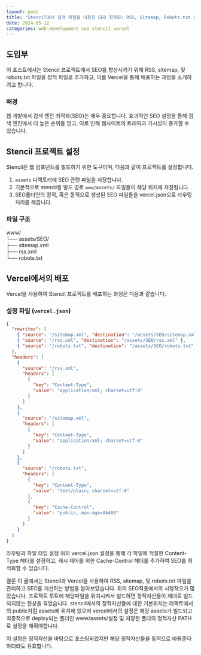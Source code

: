 ```yaml
---
layout: post
title: "Stencil에서 정적 파일을 이용한 SEO 최적화: RSS, Sitemap, Robots.txt 설정하기"
date: 2024-05-12
categories: web-development seo stencil vercel
---
```


## 도입부

이 포스트에서는 Stencil 프로젝트에서 SEO를 향상시키기 위해 RSS, sitemap, 및 robots.txt 파일을 정적 파일로 추가하고, 이를 Vercel을 통해 배포하는 과정을 소개하려고 합니다.

### 배경

웹 개발에서 검색 엔진 최적화(SEO)는 매우 중요합니다. 효과적인 SEO 설정을 통해 검색 엔진에서 더 높은 순위를 얻고, 이로 인해 웹사이트의 트래픽과 가시성이 증가할 수 있습니다.

## Stencil 프로젝트 설정

Stencil은 웹 컴포넌트를 빌드하기 위한 도구이며, 다음과 같이 프로젝트를 설정합니다.

1. `assets` 디렉토리에 SEO 관련 파일을 저장합니다.
2. 기본적으로 stencil읭 빌드 경로 `www/assets/` 파일들이 해당 위치에 저장됩니다.
3. SEO폴더안의 정적, 혹은 동적으로 생성된 SEO 파일들을 vercel.json으로 라우팅처리를 해줍니다.

### 파일 구조

www/<br>
└── assets/SEO/<br>
├── sitemap.xml<br>
├── rss.xml<br>
└── robots.txt

## Vercel에서의 배포

Vercel을 사용하여 Stencil 프로젝트를 배포하는 과정은 다음과 같습니다.

### 설정 파일 (`vercel.json`)

```json
{
  "rewrites": [
    { "source": "/sitemap.xml", "destination": "/assets/SEO/sitemap.xml" },
    { "source": "/rss.xml", "destination": "/assets/SEO/rss.xml" },
    { "source": "/robots.txt", "destination": "/assets/SEO/robots.txt" }
  ],
  "headers": [
    {
      "source": "/rss.xml",
      "headers": [
        {
          "key": "Content-Type",
          "value": "application/xml; charset=utf-8"
        }
      ]
    },
    {
      "source": "/sitemap.xml",
      "headers": [
        {
          "key": "Content-Type",
          "value": "application/xml; charset=utf-8"
        }
      ]
    },
    {
      "source": "/robots.txt",
      "headers": [
        {
          "key": "Content-Type",
          "value": "text/plain; charset=utf-8"
        },
        {
          "key": "Cache-Control",
          "value": "public, max-age=86400"
        }
      ]
    }
  ]
}
```

라우팅과 파일 타입 설정
위의 vercel.json 설정을 통해 각 파일에 적절한 Content-Type 헤더를 설정하고, 캐시 제어를 위한 Cache-Control 헤더를 추가하여 SEO를 최적화할 수 있습니다.

결론
이 글에서는 Stencil과 Vercel을 사용하여 RSS, sitemap, 및 robots.txt 파일을 관리하고 SEO를 개선하는 방법을 알아보았습니다.
위의 SEO적용에서의 시행착오가 많았습니다. 프로젝트 루트에 해당파일을 위치시켜서 빌드하면 정적자산들이 제대로 빌드되지않는 현상을 겪었습니다.
stencil에서의 정적자산들에 대한 기본위치는 리액트에서의 public처럼 assets에 위치해 있으며 vercel에서의 설정은 해당 assets가 빌드되고 최종적으로
deploy되는 폴더인 www/assets/설정 및 저장한 폴더의 정적자산 PATH로 설정을 해줘야합니다.

이 설정은 정적자산을 바탕으로 포스팅되었지만 해당 정적자산들을 동적으로 바꿔준다 하더라도 유효합니다.
